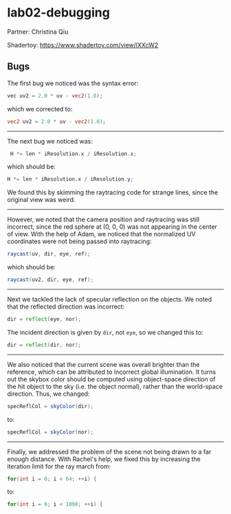 # lab02-debugging

Partner: Christina Qiu

Shadertoy: https://www.shadertoy.com/view/lXXcW2

## Bugs
The first bug we noticed was the syntax error:
```glsl
vec uv2 = 2.0 * uv - vec2(1.0);
```
which we corrected to:
```glsl
vec2 uv2 = 2.0 * uv - vec2(1.0);
```

---
The next bug we noticed was:
```glsl
 H *= len * iResolution.x / iResolution.x;
```
which should be:
```glsl
H *= len * iResolution.x / iResolution.y;
```
We found this by skimming the raytracing code for strange lines, since the original view was weird.

---
However, we noted that the camera position and raytracing was still incorrect, since the red sphere at (0, 0, 0) was not appearing in the center of view.
With the help of Adam, we noticed that the normalized UV coordinates were not being passed into raytracing:
```glsl
raycast(uv, dir, eye, ref);
```
which should be:
```glsl
raycast(uv2, dir, eye, ref);
```

---
Next we tackled the lack of specular reflection on the objects. We noted that the reflected direction was incorrect:
```glsl
dir = reflect(eye, nor);
```
The incident direction is given by `dir`, not `eye`, so we changed this to:
```glsl
dir = reflect(dir, nor);
```

---
We also noticed that the current scene was overall brighter than the reference, which can be attributed to incorrect global illumination.
It turns out the skybox color should be computed using object-space direction of the hit object to the sky (i.e. the object normal), rather than the world-space direction. Thus, we changed:
```glsl
specReflCol = skyColor(dir);
```
to:
```glsl
specReflCol = skyColor(nor);
```

---
Finally, we addressed the problem of the scene not being drawn to a far enough distance. With Rachel's help, we fixed this by increasing the iteration limit for the ray march from:
```glsl
for(int i = 0; i < 64; ++i) {
```
to:
```glsl
for(int i = 0; i < 1000; ++i) {
```
